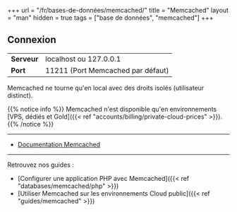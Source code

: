 +++
url = "/fr/bases-de-données/memcached/"
title = "Memcached"
layout = "man"
hidden = true
tags = ["base de données", "memcached"]
+++

## Connexion

|             |                                   |
|-------------|-----------------------------------|
| **Serveur** | localhost ou 127.0.0.1            |
| **Port**    | 11211 (Port Memcached par défaut) |

Memcached ne tourne qu'en local avec des droits isolés (utilisateur distinct).

{{% notice info %}}
Memcached n'est disponible qu'en environnements [VPS, dédiés et Gold]({{< ref "accounts/billing/private-cloud-prices" >}}).
{{% /notice %}}

---

- [Documentation Memcached](https://github.com/memcached/memcached/wiki)

---

Retrouvez nos guides :

- [Configurer une application PHP avec Memcached]({{< ref "databases/memcached/php" >}})
- [Utiliser Memcached sur les environnements Cloud public]({{< ref "guides/memcached" >}})
